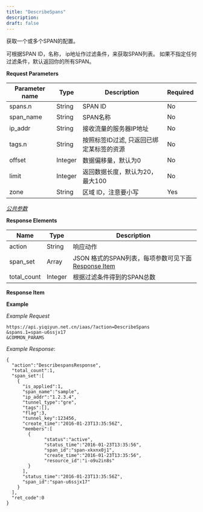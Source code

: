 ```yaml
---
title: "DescribeSpans"
description: 
draft: false
---
```




获取一个或多个SPAN的配置。

可根据SPAN ID，名称， ip地址作过滤条件，来获取SPAN列表。 如果不指定任何过滤条件，默认返回你的所有SPAN。

**Request Parameters**

| Parameter name | Type | Description | Required |
| --- | --- | --- | --- |
| spans.n | String | SPAN ID | No |
| span_name | String | SPAN名称 | No |
| ip_addr | String | 接收流量的服务器IP地址 | No |
| tags.n | String | 按照标签ID过滤, 只返回已绑定某标签的资源 | No |
| offset | Integer | 数据偏移量，默认为0 | No |
| limit | Integer | 返回数据长度，默认为20，最大100 | No |
| zone | String | 区域 ID，注意要小写 | Yes |

[_公共参数_](../../../parameters/)

**Response Elements**

| Name | Type | Description |
| --- | --- | --- |
| action | String | 响应动作 |
| span_set | Array | JSON 格式的SPAN列表，每项参数可见下面 [Response Item](#response-item) |
| total_count | Integer | 根据过滤条件得到的SPAN总数 |

**Response Item**

**Example**

_Example Request_

```
https://api.yiqiyun.net.cn/iaas/?action=DescribeSpans
&spans.1=span-u6ssjx17
&COMMON_PARAMS
```

_Example Response_:

```
{
  "action":"DescribespansResponse",
  "total_count":1,
  "span_set":[
    {
      "is_applied":1,
      "span_name":"sample",
      "ip_addr":"1.2.3.4",
      "tunnel_type":"gre",
      "tags":[],
      "flag":3,
      "tunnel_key":123456,
      "create_time":"2016-01-23T13:35:56Z",
      "members":[
        {
              "status":"active",
              "status_time":"2016-01-23T13:35:56",
              "span_id":"span-xkxnx0j1",
              "create_time":"2016-01-23T13:35:56",
              "resource_id":"i-o9u2in8s"
        }
      ],
      "status_time":"2016-01-23T13:35:56Z",
      "span_id":"span-u6ssjx17"
    }
  ],
  "ret_code":0
}
```
